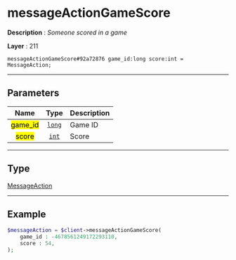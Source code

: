 # messageActionGameScore

**Description** : *Someone scored in a game*

**Layer** : 211

```tl
messageActionGameScore#92a72876 game_id:long score:int = MessageAction;
```

---

## Parameters

| Name | Type | Description |
| :---: | :---: | :--- |
| <mark>game_id</mark> | [`long`](type/long) | Game ID |
| <mark>score</mark> | [`int`](type/int) | Score |

---

## Type

[MessageAction](type/MessageAction)

---

## Example

```php
$messageAction = $client->messageActionGameScore(
	game_id : -4678561249172293110,
	score : 54,
);
```